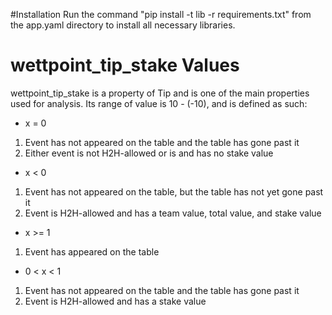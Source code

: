 #Installation
Run the command "pip install -t lib -r requirements.txt" from the app.yaml directory to install 
all necessary libraries.

# wettpoint_tip_stake Values
wettpoint_tip_stake is a property of Tip and is one of the main properties used for analysis.
Its range of value is 10 - (-10), and is defined as such:
* x = 0
1. Event has not appeared on the table and the table has gone past it
2. Either event is not H2H-allowed or is and has no stake value
* x < 0
1. Event has not appeared on the table, but the table has not yet gone past it
2. Event is H2H-allowed and has a team value, total value, and stake value
* x >= 1
1. Event has appeared on the table
* 0 < x < 1
1. Event has not appeared on the table and the table has gone past it
2. Event is H2H-allowed and has a stake value